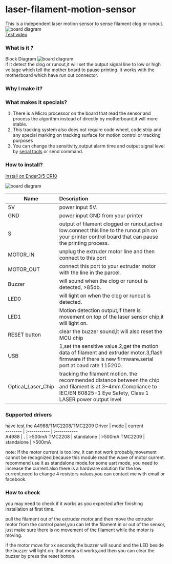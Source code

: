 # laser-filament-motion-sensor
This is a independent laser motion sensor to sense filament clog or runout.
![board diagram](https://gitee.com/markyue/pandapi_wiki/raw/master/imges/filament/531083500.jpg)  
[Test video](https://youtu.be/U-0V2owizyw)
### What is it ?
Block Diagram
![board diagram](https://gitee.com/markyue/pandapi_wiki/raw/master/imges/V28/26171942.png)  
if it detect the clog or runout,it will set the output signal line to low or high voltage which tell the mother board to pause printing.
it works with the motherboard which have run out connector. 

### Why I make it?

### What makes it specials?
1. There is a Micro processor on the board that read the sensor and process the algorithm instead of directly by motherboard,it will more stable.
2. This tracking system also does not require code wheel, code strip and any special marking on tracking surface for motion control or tracking purposes
3. You can change the sensitivlty,output alarm time and output signal level by [serial tools](https://github.com/markniu/Laser-Filament-Motion-Sensor/blob/main/tools/Fsensor_tool.exe) or send command.
### How to install?

[Install on Ender3/5 CR10](https://github.com/markniu/Laser-Filament-Motion-Sensor/wiki/Install-on-Ender3-5,CR10)

![board diagram](https://gitee.com/markyue/pandapi_wiki/raw/master/imges/filament/1151922.jpg) 

 Name     |      Description   
 -------- | :-----------   
 5V     | power input 5V.
 GND    | power input GND from your printer  
 S      | output of filament clogged or runout,active low.connect this line to the runout pin on your printer control board that can pause the printing process.
 MOTOR_IN     | unplug the extruder motor line and then connect to this port  
 MOTOR_OUT     | connect this port to your extruder motor with the line in the parcel.
 Buzzer  |  will sound when the clog or runout is detected, >85db.
 LED0     |  will light on when the clog or runout is detected.
 LED1     | Motion detection output,if there is movement on top of the laser sensor chip,it will light on.
 RESET button     | clear the buzzer sound,it will also reset the MCU chip
 USB     | 1,set the sensitive value.2,get the motion data of filament and extruder motor.3,flash firmware if there is new firmware.serial port at baud rate 115200.
 Optical_Laser_Chip     | tracking the filament motion. the recommended distance between the chip and filament is at 3~4mm.Compliance to IEC/EN 60825-1 Eye Safety, Class 1 LASER power output level
 
### Supported drivers 
have test the A4988/TMC2208/TMC2209
 Driver     |      mode  | current    
 -------- | :-----------   | :-----------  
 A4988     |  . | >500mA
 TMC2208    |  standalone | >500mA
 TMC2209     |  standalone | >500mA
 
 
note: If the motor current is too low, it can not work probably,movement cannot be recognized,because this module read the wave of motor current.
recommend use it as standalone mode.for some uart mode, you need to increase the current.also there is a hardware solution for the low current,need to change 4 resistors values,you can contact me with email or facebook.

### How to check
you may need to check if it works as you expected after finishing installation at first time.   

pull the filament out of the extruder motor,and then move the extruder motor from the control panel,you can let the filament in or out of the sensor, 
just make sure there is no movement of the filament while the motor is moving.

if the motor move for  xx seconds,the buzzer will sound and the LED beside the buzzer will light on.
that means it works,and then you can clear the buzzer by press the reset botton. 

